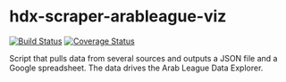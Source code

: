 # hdx-scraper-arableague-viz
[![Build Status](https://github.com/OCHA-DAP/hdx-scraper-arableague-viz/actions/workflows/run-python-tests.yml/badge.svg)](https://github.com/OCHA-DAP/hdx-scraper-arableague-viz/actions/workflows/run-python-tests.yml) [![Coverage Status](https://coveralls.io/repos/github/OCHA-DAP/hdx-scraper-arableague-viz/badge.svg?branch=main&ts=1)](https://coveralls.io/github/OCHA-DAP/hdx-scraper-arableague-viz?branch=main)

Script that pulls data from several sources and outputs a JSON file and a Google 
spreadsheet. The data drives the Arab League Data Explorer. 
